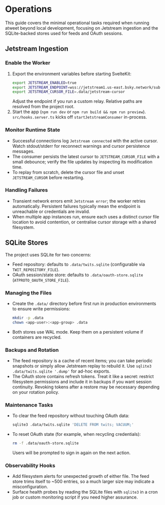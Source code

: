 # Operations

This guide covers the minimal operational tasks required when running atweet beyond local development, focusing on Jetstream ingestion and the SQLite-backed stores used for feeds and OAuth sessions.

## Jetstream Ingestion

### Enable the Worker
1. Export the environment variables before starting SvelteKit:
   ```bash
   export JETSTREAM_ENABLED=true
   export JETSTREAM_ENDPOINT=wss://jetstream1.us-east.bsky.network/subscribe
   export JETSTREAM_CURSOR_FILE=.data/jetstream-cursor
   ```
   Adjust the endpoint if you run a custom relay. Relative paths are resolved from the project root.
2. Start the app (`npm run dev` or `npm run build && npm run preview`). `src/hooks.server.ts` kicks off `startJetstreamConsumer` in-process.

### Monitor Runtime State
- Successful connections log `Jetstream connected` with the active cursor. Watch stdout/stderr for reconnect warnings and cursor persistence messages.
- The consumer persists the latest cursor to `JETSTREAM_CURSOR_FILE` with a small debounce; verify the file updates by inspecting its modification time.
- To replay from scratch, delete the cursor file and unset `JETSTREAM_CURSOR` before restarting.

### Handling Failures
- Transient network errors emit `Jetstream error`; the worker retries automatically. Persistent failures typically mean the endpoint is unreachable or credentials are invalid.
- When multiple app instances run, ensure each uses a distinct cursor file location to avoid contention, or centralise cursor storage with a shared filesystem.

## SQLite Stores

The project uses SQLite for two concerns:
- Feed repository: defaults to `.data/twits.sqlite` (configurable via `TWIT_REPOSITORY_FILE`).
- OAuth session/state store: defaults to `.data/oauth-store.sqlite` (`ATPROTO_OAUTH_STORE_FILE`).

### Managing the Files
- Create the `.data/` directory before first run in production environments to ensure write permissions:
  ```bash
  mkdir -p .data
  chown <app-user>:<app-group> .data
  ```
- Both stores use WAL mode. Keep them on a persistent volume if containers are recycled.

### Backups and Rotation
- The feed repository is a cache of recent items; you can take periodic snapshots or simply allow Jetstream replay to rebuild it. Use `sqlite3 .data/twits.sqlite '.dump'` for ad-hoc exports.
- The OAuth store contains refresh tokens. Treat it like a secret: restrict filesystem permissions and include it in backups if you want session continuity. Revoking tokens after a restore may be necessary depending on your rotation policy.

### Maintenance Tasks
- To clear the feed repository without touching OAuth data:
  ```bash
  sqlite3 .data/twits.sqlite 'DELETE FROM twits; VACUUM;'
  ```
- To reset OAuth state (for example, when recycling credentials):
  ```bash
  rm -f .data/oauth-store.sqlite
  ```
  Users will be prompted to sign in again on the next action.

### Observability Hooks
- Add filesystem alerts for unexpected growth of either file. The feed store trims itself to ~500 entries, so a much larger size may indicate a misconfiguration.
- Surface health probes by reading the SQLite files with `sqlite3` in a cron job or custom monitoring script if you need higher assurance.
